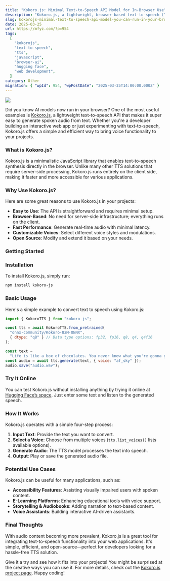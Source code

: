 ```yaml
---
title: "Kokoro.js: Minimal Text-to-Speech API Model for In-Browser Use"
description: "Kokoro.js, a lightweight, browser-based text-to-speech (TTS) JavaScript library, is introduced. Its ease of use, client-side operation, and potential applications in accessibility and e-learning are discussed."
slug: kokorojs-minimal-text-to-speech-api-model-you-can-run-in-your-browser
date: 2025-03-25
url: https://mfyz.com/?p=954
tags:
  [
    "kokorojs",
    "text-to-speech",
    "tts",
    "javascript",
    "browser-ai",
    "hugging face",
    "web development",
  ]
category: Other
migration: { "wpId": 954, "wpPostDate": "2025-03-25T14:00:00.000Z" }
---
```


![](/images/archive/en/2025/03/image2.png)

Did you know AI models now run in your browser? One of the most useful examples is [Kokoro.js](https://huggingface.co/posts/Xenova/503648859052804), a lightweight text-to-speech API that makes it super easy to generate spoken audio from text. Whether you're a developer building an interactive web app or just experimenting with text-to-speech, Kokoro.js offers a simple and efficient way to bring voice functionality to your projects.

### What is Kokoro.js?

Kokoro.js is a minimalistic JavaScript library that enables text-to-speech synthesis directly in the browser. Unlike many other TTS solutions that require server-side processing, Kokoro.js runs entirely on the client side, making it faster and more accessible for various applications.

### Why Use Kokoro.js?

Here are some great reasons to use Kokoro.js in your projects:

- **Easy to Use**: The API is straightforward and requires minimal setup.
- **Browser-Based**: No need for server-side infrastructure; everything runs on the client.
- **Fast Performance**: Generate real-time audio with minimal latency.
- **Customizable Voices**: Select different voice styles and modulations.
- **Open Source**: Modify and extend it based on your needs.

### Getting Started

### Installation

To install Kokoro.js, simply run:

```sh
npm install kokoro-js

```

### Basic Usage

Here's a simple example to convert text to speech using Kokoro.js:

```js
import { KokoroTTS } from "kokoro-js";

const tts = await KokoroTTS.from_pretrained(
  "onnx-community/Kokoro-82M-ONNX",
  { dtype: "q8" } // Data type options: fp32, fp16, q8, q4, q4f16
);

const text =
  "Life is like a box of chocolates. You never know what you're gonna get.";
const audio = await tts.generate(text, { voice: "af_sky" });
audio.save("audio.wav");
```

### Try It Online

You can test Kokoro.js without installing anything by trying it online at [Hugging Face’s space](https://huggingface.co/spaces/webml-community/kokoro-web). Just enter some text and listen to the generated speech.

### How It Works

Kokoro.js operates with a simple four-step process:

1.  **Input Text**: Provide the text you want to convert.
2.  **Select a Voice**: Choose from multiple voices (`tts.list_voices()` lists available options).
3.  **Generate Audio**: The TTS model processes the text into speech.
4.  **Output**: Play or save the generated audio file.

### Potential Use Cases

Kokoro.js can be useful for many applications, such as:

- **Accessibility Features**: Assisting visually impaired users with spoken content.
- **E-Learning Platforms**: Enhancing educational tools with voice support.
- **Storytelling & Audiobooks**: Adding narration to text-based content.
- **Voice Assistants**: Building interactive AI-driven assistants.

### Final Thoughts

With audio content becoming more prevalent, Kokoro.js is a great tool for integrating text-to-speech functionality into your web applications. It's simple, efficient, and open-source—perfect for developers looking for a hassle-free TTS solution.

Give it a try and see how it fits into your projects! You might be surprised at the creative ways you can use it. For more details, check out the [Kokoro.js project page](https://huggingface.co/posts/Xenova/503648859052804). Happy coding!
